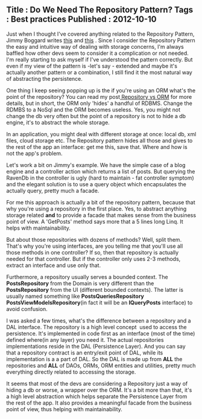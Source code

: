 Title : Do We Need The Repository Pattern?
Tags : Best practices
Published : 2012-10-10
---

Just when I thought I've covered anything related to the Repository Pattern, Jimmy Boggard writes [this](http://lostechies.com/jimmybogard/2012/09/20/limiting-your-abstractions/) and [this](http://lostechies.com/jimmybogard/2012/10/08/favor-query-objects-over-repositories) . Since I consider the Repository Pattern the easy and intuitive way of dealing with storage concerns, I'm always baffled how other devs seem to consider it a complication or not needed. I'm really starting to ask myself if I've understood the pattern correctly. But even if my view of the pattern is -let's say - extended and maybe it's actually another pattern or a combination, I still find it the most natural way of abstracting the persistence.

 One thing I keep seeing popping up is the if you're using an ORM what's the point of the repository? You can read my post[ Repository vs ORM](http://www.sapiensworks.com/blog/post/2012/04/15/The-Repository-Pattern-Vs-ORM.aspx) for more details, but in short, the ORM only 'hides' a handful of RDBMS. Change the RDMBS to a NoSql and the ORM becomes useless. Yes, you might not change the db very often but the point of a repository is not to hide a db engine, it's to abstract the whole storage.

 In an application, you might deal with different storage at once: local db, xml files, cloud storage etc. The Repository pattern hides all those and gives to the rest of the app an interface: get me this, save that. Where and how is not the app's problem.

 Let's work a bit on Jimmy's example. We have the simple case of a blog engine and a controller action which returns a list of posts. But querying the RavenDb in the controller is ugly (hard to maintain - fat controller symptom) and the elegant solution is to use a query object which encapsulates the actually query, pretty much a facade.

 For me this approach is actually a bit of the repository pattern, because that why you're using a repository in the first place. Yes, to abstract anything storage related **and** to provide a facade that makes sense from the business point of view. A 'GetPosts' method says more that a 5 lines long Linq. It helps with maintainability.

 But about those repositories with dozens of methods? Well, split them. That's why you're using interfaces, are you telling me that you'll use all those methods in one controller? If so, then that repository is actually needed for that controller. But if the controller only uses 2-3 methods, extract an interface and use only that.

 Furthermore, a repository usually serves a bounded context. The **PostsRepository** from the Domain is very different than the **PostsRepository** from the UI (different bounded contexts). The latter is usually named something like **PostsQueriesRepository** **PostsViewModelsRepository**(in fact it will be an **IQueryPosts** interface) to avoid confusion.

 I was asked a few times, what's the difference between a repository and a DAL interface. The repository is a high level concept  used to access the persistence. It's implemented in code first as an interface (most of the time) defined where(in any layer) you need it. The actual repositories implementations reside in the DAL (Persistence Layer). And you can say that a repository contract is an entry/exit point of DAL, while its implementation is a a part of DAL. So the DAL is made up from **ALL** the repositories and **ALL** of DAOs, ORMs, ORM entities and utilities, pretty much everything directly related to accessing the storage.  
  
It seems that most of the devs are considering a Repository just a way of hiding a db or worse, a wrapper over the ORM. It's a bit more than that, it's a high level abstraction which helps separate the Persistence Layer from the rest of the app. It also provides a meaningful facade from the business point of view, thus helping with maintainability.